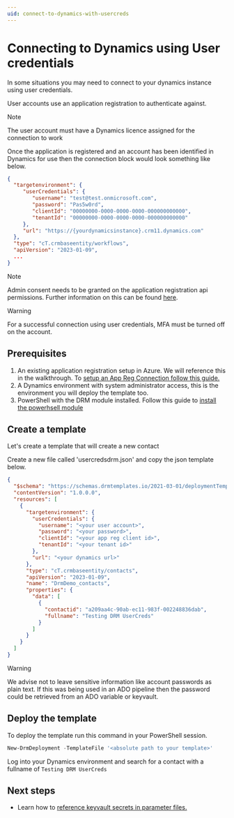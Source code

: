 ```yaml
---
uid: connect-to-dynamics-with-usercreds
---
```


# Connecting to Dynamics using User credentials

In some situations you may need to connect to your dynamics instance using 
user credentials.

User accounts use an application registration to authenticate against.

> [!NOTE]
> The user account must have a Dynamics licence assigned for the connection to work

Once the application is registered and an account has been identified in Dynamics 
for use then the connection block would look something like below.

```json
{ 
  "targetenvironment": { 
     "userCredentials": { 
        "username": "test@test.onmicrosoft.com", 
        "password": "Pas5w0rd", 
        "clientId": "00000000-0000-0000-0000-000000000000", 
        "tenantId": "00000000-0000-0000-0000-000000000000"
     },
     "url": "https://{yourdynamicsinstance}.crm11.dynamics.com" 
  }, 
  "type": "cT.crmbaseentity/workflows", 
  "apiVersion": "2023-01-09", 
  ...
}
```

> [!NOTE]
> Admin consent needs to be granted on the application registration api permissions.
Further information on this can be found [here](xref:setup-app-reg-connection).

> [!WARNING]
> For a successful connection using user credentials, MFA must be turned off on the account.

## Prerequisites

1.  An existing application registration setup in Azure. We will reference this in 
the walkthrough. To [setup an App Reg Connection follow this guide.](xref:setup-app-reg-connection)
2.  A Dynamics environment with system administrator access, this is the environment
 you will deploy the template too.
3. PowerShell with the DRM module installed. Follow this guide to 
[install the powerhsell module](xref:install-powerhsell-module)

## Create a template

Let's create a template that will create a new contact

Create a new file called 'usercredsdrm.json' and copy the json template below. 

```json
{
  "$schema": "https://schemas.drmtemplates.io/2021-03-01/deploymentTemplate.json#",
  "contentVersion": "1.0.0.0",
  "resources": [
    {
      "targetenvironment": {
        "userCredentials": { 
          "username": "<your user account>", 
          "password": "<your password>", 
          "clientId": "<your app reg client id>", 
          "tenantId": "<your tenant id>"
        },
        "url": "<your dynamics url>"
      },
      "type": "cT.crmbaseentity/contacts",
      "apiVersion": "2023-01-09",
      "name": "DrmDemo_contacts",
      "properties": {
        "data": [
          {
            "contactid": "a209aa4c-90ab-ec11-983f-002248836dab",
            "fullname": "Testing DRM UserCreds"
          }
        ]
      }
    }
  ]
}
```

>[!WARNING]
> We advise not to leave sensitive information like account passwords as plain text.
> If this was being used in an ADO pipeline then the password could be retrieved from
> an ADO variable or keyvault.

## Deploy the template

To deploy the template run this command in your PowerShell session.

```powershell
New-DrmDeployment -TemplateFile '<absolute path to your template>'
```

Log into your Dynamics environment and search for a contact with a fullname of 
```Testing DRM UserCreds```

## Next steps

- Learn how to [reference keyvault secrets in parameter files.](xref:reference-keyvault-secrets)